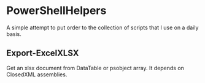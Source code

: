 # PowerShellHelpers
A simple attempt to put order to the collection of scripts that I use on a daily basis.

## Export-ExcelXLSX
Get an xlsx document from DataTable or psobject array. 
It depends on ClosedXML assemblies.
